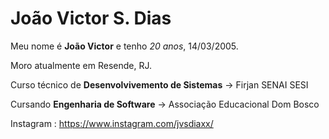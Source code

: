 # João Victor S. Dias 

Meu nome é **João Victor** e tenho *20 anos*, 14/03/2005.

Moro atualmente em Resende, RJ. 

Curso técnico de **Desenvolvivemento de Sistemas** -> Firjan SENAI SESI

Cursando **Engenharia de Software** -> Associação Educacional Dom Bosco 

Instagram : https://www.instagram.com/jvsdiaxx/
